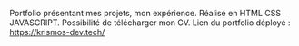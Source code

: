 Portfolio présentant mes projets, mon expérience.
Réalisé en HTML CSS JAVASCRIPT.
Possibilité de télécharger mon CV.
Lien du portfolio déployé : https://krismos-dev.tech/
